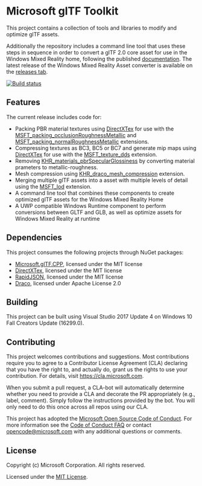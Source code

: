 # Microsoft glTF Toolkit

This project contains a collection of tools and libraries to modify and optimize glTF assets.

Additionally the repository includes a command line tool that uses these steps in sequence in order to convert a glTF 2.0 core asset for use in the Windows Mixed Reality home, following the published [documentation](https://developer.microsoft.com/en-us/windows/mixed-reality/creating_3d_models_for_use_in_the_windows_mixed_reality_home). The latest release of the Windows Mixed Reality Asset converter is available on the [releases tab](https://github.com/Microsoft/glTF-Toolkit/releases).

[![Build status](https://ci.appveyor.com/api/projects/status/4n8m94mpc03dcuxt?svg=true)](https://ci.appveyor.com/project/robertos/gltf-toolkit)

## Features

The current release includes code for:

- Packing PBR material textures using [DirectXTex](http://github.com/Microsoft/DirectXTex) for use with the [MSFT_packing_occlusionRoughnessMetallic](https://github.com/KhronosGroup/glTF/tree/master/extensions/2.0/Vendor/MSFT_packing_occlusionRoughnessMetallic) and [MSFT_packing_normalRoughnessMetallic](https://github.com/KhronosGroup/glTF/tree/master/extensions/2.0/Vendor/MSFT_packing_normalRoughnessMetallic) extensions.
- Compressing textures as BC3, BC5 or BC7 and generate mip maps using [DirectXTex](http://github.com/Microsoft/DirectXTex) for use with the [MSFT_texture_dds](https://github.com/KhronosGroup/glTF/tree/master/extensions/2.0/Vendor/MSFT_texture_dds) extension.
- Removing [KHR_materials_pbrSpecularGlossiness](https://github.com/KhronosGroup/glTF/tree/master/extensions/2.0/Khronos/KHR_materials_pbrSpecularGlossiness) by converting material prameters to metallic-roughness.
- Mesh compression using [KHR_draco_mesh_compression](https://github.com/KhronosGroup/glTF/tree/master/extensions/2.0/Khronos/KHR_draco_mesh_compression) extension.
- Merging multiple glTF assets into a asset with multiple levels of detail using the [MSFT_lod](https://github.com/KhronosGroup/glTF/tree/master/extensions/2.0/Vendor/MSFT_lod) extension.
- A command line tool that combines these components to create optimized glTF assets for the Windows Mixed Reality Home
- A UWP compatible Windows Runtime component to perform conversions between GLTF and GLB, as well as optimize assets for Windows Mixed Reality at runtime

## Dependencies

This project consumes the following projects through NuGet packages:

- [Microsoft.glTF.CPP](https://www.nuget.org/packages/Microsoft.glTF.CPP), licensed under the MIT license
- [DirectXTex](http://github.com/Microsoft/DirectXTex), licensed under the MIT license
- [RapidJSON](https://github.com/Tencent/rapidjson/), licensed under the MIT license
- [Draco](https://github.com/google/draco/), licensed under Apache License 2.0

## Building

This project can be built using Visual Studio 2017 Update 4 on Windows 10 Fall Creators Update (16299.0).

## Contributing

This project welcomes contributions and suggestions.  Most contributions require you to agree to a
Contributor License Agreement (CLA) declaring that you have the right to, and actually do, grant us
the rights to use your contribution. For details, visit https://cla.microsoft.com.

When you submit a pull request, a CLA-bot will automatically determine whether you need to provide
a CLA and decorate the PR appropriately (e.g., label, comment). Simply follow the instructions
provided by the bot. You will only need to do this once across all repos using our CLA.

This project has adopted the [Microsoft Open Source Code of Conduct](https://opensource.microsoft.com/codeofconduct/).
For more information see the [Code of Conduct FAQ](https://opensource.microsoft.com/codeofconduct/faq/) or
contact [opencode@microsoft.com](mailto:opencode@microsoft.com) with any additional questions or comments.

## License

Copyright (c) Microsoft Corporation. All rights reserved.

Licensed under the [MIT License](LICENSE).
